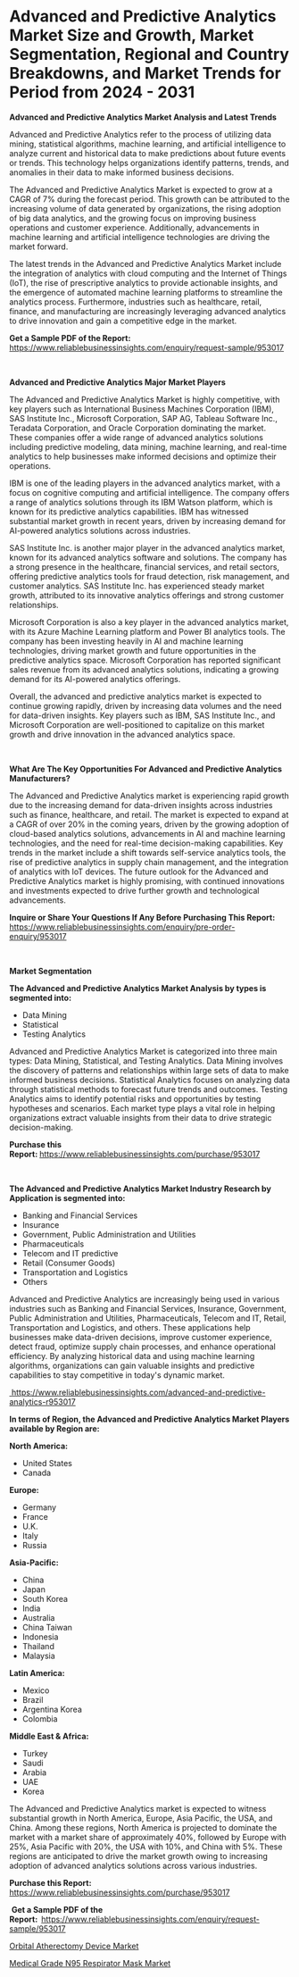 <p><h1>Advanced and Predictive Analytics Market Size and Growth, Market Segmentation, Regional and Country Breakdowns, and Market Trends for Period from 2024 -  2031</h1></p><p><strong>Advanced and Predictive Analytics Market Analysis and Latest Trends</strong></p>
<p><p>Advanced and Predictive Analytics refer to the process of utilizing data mining, statistical algorithms, machine learning, and artificial intelligence to analyze current and historical data to make predictions about future events or trends. This technology helps organizations identify patterns, trends, and anomalies in their data to make informed business decisions.</p><p>The Advanced and Predictive Analytics Market is expected to grow at a CAGR of 7% during the forecast period. This growth can be attributed to the increasing volume of data generated by organizations, the rising adoption of big data analytics, and the growing focus on improving business operations and customer experience. Additionally, advancements in machine learning and artificial intelligence technologies are driving the market forward.</p><p>The latest trends in the Advanced and Predictive Analytics Market include the integration of analytics with cloud computing and the Internet of Things (IoT), the rise of prescriptive analytics to provide actionable insights, and the emergence of automated machine learning platforms to streamline the analytics process. Furthermore, industries such as healthcare, retail, finance, and manufacturing are increasingly leveraging advanced analytics to drive innovation and gain a competitive edge in the market.</p></p>
<p><strong>Get a Sample PDF of the Report:&nbsp;</strong> <a href="https://www.reliablebusinessinsights.com/enquiry/request-sample/953017">https://www.reliablebusinessinsights.com/enquiry/request-sample/953017</a></p>
<p>&nbsp;</p>
<p><strong>Advanced and Predictive Analytics Major Market Players</strong></p>
<p><p>The Advanced and Predictive Analytics Market is highly competitive, with key players such as International Business Machines Corporation (IBM), SAS Institute Inc., Microsoft Corporation, SAP AG, Tableau Software Inc., Teradata Corporation, and Oracle Corporation dominating the market. These companies offer a wide range of advanced analytics solutions including predictive modeling, data mining, machine learning, and real-time analytics to help businesses make informed decisions and optimize their operations.</p><p>IBM is one of the leading players in the advanced analytics market, with a focus on cognitive computing and artificial intelligence. The company offers a range of analytics solutions through its IBM Watson platform, which is known for its predictive analytics capabilities. IBM has witnessed substantial market growth in recent years, driven by increasing demand for AI-powered analytics solutions across industries.</p><p>SAS Institute Inc. is another major player in the advanced analytics market, known for its advanced analytics software and solutions. The company has a strong presence in the healthcare, financial services, and retail sectors, offering predictive analytics tools for fraud detection, risk management, and customer analytics. SAS Institute Inc. has experienced steady market growth, attributed to its innovative analytics offerings and strong customer relationships.</p><p>Microsoft Corporation is also a key player in the advanced analytics market, with its Azure Machine Learning platform and Power BI analytics tools. The company has been investing heavily in AI and machine learning technologies, driving market growth and future opportunities in the predictive analytics space. Microsoft Corporation has reported significant sales revenue from its advanced analytics solutions, indicating a growing demand for its AI-powered analytics offerings.</p><p>Overall, the advanced and predictive analytics market is expected to continue growing rapidly, driven by increasing data volumes and the need for data-driven insights. Key players such as IBM, SAS Institute Inc., and Microsoft Corporation are well-positioned to capitalize on this market growth and drive innovation in the advanced analytics space.</p></p>
<p>&nbsp;</p>
<p><strong>What Are The Key Opportunities For Advanced and Predictive Analytics Manufacturers?</strong></p>
<p><p>The Advanced and Predictive Analytics market is experiencing rapid growth due to the increasing demand for data-driven insights across industries such as finance, healthcare, and retail. The market is expected to expand at a CAGR of over 20% in the coming years, driven by the growing adoption of cloud-based analytics solutions, advancements in AI and machine learning technologies, and the need for real-time decision-making capabilities. Key trends in the market include a shift towards self-service analytics tools, the rise of predictive analytics in supply chain management, and the integration of analytics with IoT devices. The future outlook for the Advanced and Predictive Analytics market is highly promising, with continued innovations and investments expected to drive further growth and technological advancements.</p></p>
<p><strong>Inquire or Share Your Questions If Any Before Purchasing This Report:</strong> <a href="https://www.reliablebusinessinsights.com/enquiry/pre-order-enquiry/953017">https://www.reliablebusinessinsights.com/enquiry/pre-order-enquiry/953017</a></p>
<p>&nbsp;</p>
<p><strong>Market Segmentation</strong></p>
<p><strong>The Advanced and Predictive Analytics Market Analysis by types is segmented into:</strong></p>
<p><ul><li>Data Mining</li><li>Statistical</li><li>Testing Analytics</li></ul></p>
<p><p>Advanced and Predictive Analytics Market is categorized into three main types: Data Mining, Statistical, and Testing Analytics. Data Mining involves the discovery of patterns and relationships within large sets of data to make informed business decisions. Statistical Analytics focuses on analyzing data through statistical methods to forecast future trends and outcomes. Testing Analytics aims to identify potential risks and opportunities by testing hypotheses and scenarios. Each market type plays a vital role in helping organizations extract valuable insights from their data to drive strategic decision-making.</p></p>
<p><strong>Purchase this Report:&nbsp;</strong><a href="https://www.reliablebusinessinsights.com/purchase/953017">https://www.reliablebusinessinsights.com/purchase/953017</a></p>
<p>&nbsp;</p>
<p><strong>The Advanced and Predictive Analytics Market Industry Research by Application is segmented into:</strong></p>
<p><ul><li>Banking and Financial Services</li><li>Insurance</li><li>Government, Public Administration and Utilities</li><li>Pharmaceuticals</li><li>Telecom and IT predictive</li><li>Retail (Consumer Goods)</li><li>Transportation and Logistics</li><li>Others</li></ul></p>
<p><p>Advanced and Predictive Analytics are increasingly being used in various industries such as Banking and Financial Services, Insurance, Government, Public Administration and Utilities, Pharmaceuticals, Telecom and IT, Retail, Transportation and Logistics, and others. These applications help businesses make data-driven decisions, improve customer experience, detect fraud, optimize supply chain processes, and enhance operational efficiency. By analyzing historical data and using machine learning algorithms, organizations can gain valuable insights and predictive capabilities to stay competitive in today's dynamic market.</p></p>
<p><a href="https://www.reliablebusinessinsights.com/advanced-and-predictive-analytics-r953017">&nbsp;https://www.reliablebusinessinsights.com/advanced-and-predictive-analytics-r953017</a></p>
<p><strong>In terms of Region, the Advanced and Predictive Analytics Market Players available by Region are:</strong></p>
<p>
    <p> <strong> North America: </strong>
        <ul>
            <li>United States</li>
            <li>Canada</li>
        </ul>
        </p> 
    <p> <strong> Europe: </strong>
        <ul>
            <li>Germany</li>
            <li>France</li>
            <li>U.K.</li>
            <li>Italy</li>
            <li>Russia</li>
        </ul>
        </p> 
    <p> <strong> Asia-Pacific: </strong>
        <ul>
            <li>China</li>
            <li>Japan</li>
            <li>South Korea</li>
            <li>India</li>
            <li>Australia</li>
            <li>China Taiwan</li>
            <li>Indonesia</li>
            <li>Thailand</li>
            <li>Malaysia</li>
        </ul>
        </p> 
    <p> <strong> Latin America: </strong>
        <ul>
            <li>Mexico</li>
            <li>Brazil</li>
            <li>Argentina Korea</li>
            <li>Colombia</li>
        </ul>
        </p> 
    <p> <strong> Middle East & Africa: </strong>
        <ul>
            <li>Turkey</li>
            <li>Saudi</li>
            <li>Arabia</li>
            <li>UAE</li>
            <li>Korea</li>
        </ul>
    </p>
    </p>
<p><p>The Advanced and Predictive Analytics market is expected to witness substantial growth in North America, Europe, Asia Pacific, the USA, and China. Among these regions, North America is projected to dominate the market with a market share of approximately 40%, followed by Europe with 25%, Asia Pacific with 20%, the USA with 10%, and China with 5%. These regions are anticipated to drive the market growth owing to increasing adoption of advanced analytics solutions across various industries.</p></p>
<p><strong>Purchase this Report: </strong><a href="https://www.reliablebusinessinsights.com/purchase/953017">https://www.reliablebusinessinsights.com/purchase/953017</a></p>
<p>&nbsp;<strong>Get a Sample PDF of the Report:&nbsp;&nbsp;</strong><a href="https://www.reliablebusinessinsights.com/enquiry/request-sample/953017">https://www.reliablebusinessinsights.com/enquiry/request-sample/953017</a></p>
<p><strong></strong></p>
<p><p><a href="https://view.publitas.com/reportprime-1/global-orbital-atherectomy-device-market-analysis-trends-forecasts-and-growth-opportunities-2024-2031-in-180-pages-report/">Orbital Atherectomy Device Market</a></p><p><a href="https://github.com/fauzi1101fauzi/Market-Research-Report-List-1/blob/main/medical-grade-n95-respirator-mask-market.md">Medical Grade N95 Respirator Mask Market</a></p></p>